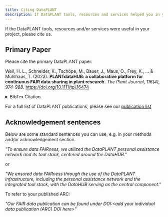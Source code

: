 ```yaml
---
title: Citing DataPLANT
description: If DataPLANT tools, resources and services helped you in your research activities, please cite us.
---
```


If the DataPLANT tools, resources and/or services were useful in your project, please cite us.

## Primary Paper

Please cite the primary DataPLANT paper:

Weil, H. L., Schneider, K., Tschöpe, M., Bauer, J., Maus, O., Frey, K., ... & Mühlhaus, T. (2023). **PLANTdataHUB: a collaborative platform for continuous FAIR data sharing in plant research.** *The Plant Journal, 116(4), 974-988*.  https://doi.org/10.1111/tpj.16474

<details>
  <summary>BibTex Citation</summary>
  <pre>

@article{weil2023,
author = {Weil, Heinrich Lukas and Schneider, Kevin and Tschöpe, Marcel and Bauer, Jonathan and Maus, Oliver and Frey, Kevin and Brilhaus, Dominik and Martins Rodrigues, Cristina and Doniparthi, Gajendra and Wetzels, Florian and Lukasczyk, Jonas and Kranz, Angela and Grüning, Björn and Zimmer, David and Deßloch, Stefan and von Suchodoletz, Dirk and Usadel, Björn and Garth, Christoph and Mühlhaus, Timo},
title = {PLANTdataHUB: a collaborative platform for continuous FAIR data sharing in plant research},
journal = {The Plant Journal},
volume = {116},
number = {4},
pages = {974-988},
keywords = {ARC Annotated research context, DataHUB, FAIR, FAIR digital object, research data management},
doi = {https://doi.org/10.1111/tpj.16474},
url = {https://onlinelibrary.wiley.com/doi/abs/10.1111/tpj.16474},
eprint = {https://onlinelibrary.wiley.com/doi/pdf/10.1111/tpj.16474},
abstract = {SUMMARY In modern reproducible, hypothesis-driven plant research, scientists are increasingly relying on research data management (RDM) services and infrastructures to streamline the processes of collecting, processing, sharing, and archiving research data. FAIR (i.e., findable, accessible, interoperable, and reusable) research data play a pivotal role in enabling the integration of interdisciplinary knowledge and facilitating the comparison and synthesis of a wide range of analytical findings. The PLANTdataHUB offers a solution that realizes RDM of scientific (meta)data as evolving collections of files in a directory – yielding FAIR digital objects called ARCs – with tools that enable scientists to plan, communicate, collaborate, publish, and reuse data on the same platform while gaining continuous quality control insights. The centralized platform is scalable from personal use to global communities and provides advanced federation capabilities for institutions that prefer to host their own satellite instances. This approach borrows many concepts from software development and adapts them to fit the challenges of the field of modern plant science undergoing digital transformation. The PLANTdataHUB supports researchers in each stage of a scientific project with adaptable continuous quality control insights, from the early planning phase to data publication. The central live instance of PLANTdataHUB is accessible at (https://git.nfdi4plants.org), and it will continue to evolve as a community-driven and dynamic resource that serves the needs of contemporary plant science.},
year = {2023},
note = {open access},
}
  </pre>
</details>

For a full list of DataPLANT publications, please see our [publication list](/publications)

## Acknowledgement sentences

Below are some standard sentences you can use, e.g. in your methods and/or acknowledgement section.

*"To ensure data FAIRness, we utilized the DataPLANT personal assistance network and its tool stack, centered around the DataHUB."*

or

*"We ensured data FAIRness through the use of the DataPLANT infrastructure, including the personal assistance network and the integrated tool stack, with the DataHUB serving as the central component."*

To refer to your published ARC:

*"Our FAIR data publication can be found under DOI:<add your individual data publication (ARC) DOI here>"*
